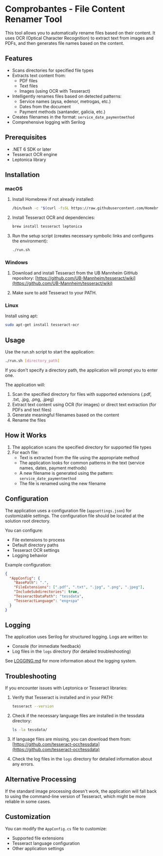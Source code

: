 # Comprobantes - File Content Renamer Tool

This tool allows you to automatically rename files based on their content. It uses OCR (Optical Character Recognition) to extract text from images and PDFs, and then generates file names based on the content.

## Features

- Scans directories for specified file types
- Extracts text content from:
  - PDF files
  - Text files
  - Images (using OCR with Tesseract)
- Intelligently renames files based on detected patterns:
  - Service names (aysa, edenor, metrogas, etc.)
  - Dates from the document
  - Payment methods (santander, galicia, etc.)
- Creates filenames in the format: `service_date_paymentmethod`
- Comprehensive logging with Serilog

## Prerequisites

- .NET 6 SDK or later
- Tesseract OCR engine
- Leptonica library

## Installation

### macOS

1. Install Homebrew if not already installed:

   ```bash
   /bin/bash -c "$(curl -fsSL https://raw.githubusercontent.com/Homebrew/install/HEAD/install.sh)"
   ```

2. Install Tesseract OCR and dependencies:

   ```bash
   brew install tesseract leptonica
   ```

3. Run the setup script (creates necessary symbolic links and configures the environment):

   ```bash
   ./run.sh
   ```

### Windows

1. Download and install Tesseract from the UB Mannheim GitHub repository:
   [https://github.com/UB-Mannheim/tesseract/wiki](https://github.com/UB-Mannheim/tesseract/wiki)

2. Make sure to add Tesseract to your PATH.

### Linux

Install using apt:

```bash
sudo apt-get install tesseract-ocr
```

## Usage

Use the run.sh script to start the application:

```bash
./run.sh [directory_path]
```

If you don't specify a directory path, the application will prompt you to enter one.

The application will:

1. Scan the specified directory for files with supported extensions (.pdf, .txt, .jpg, .png, .jpeg)
2. Extract text content using OCR (for images) or direct text extraction (for PDFs and text files)
3. Generate meaningful filenames based on the content
4. Rename the files

## How it Works

1. The application scans the specified directory for supported file types
2. For each file:
   - Text is extracted from the file using the appropriate method
   - The application looks for common patterns in the text (service names, dates, payment methods)
   - A new filename is generated using the pattern: `service_date_paymentmethod`
   - The file is renamed using the new filename

## Configuration

The application uses a configuration file (`appsettings.json`) for customizable settings. The configuration file should be located at the solution root directory.

You can configure:

- File extensions to process
- Default directory paths
- Tesseract OCR settings
- Logging behavior

Example configuration:

```json
{
  "AppConfig": {
    "BasePath": ".",
    "FileExtensions": [".pdf", ".txt", ".jpg", ".png", ".jpeg"],
    "IncludeSubdirectories": true,
    "TesseractDataPath": "tessdata",
    "TesseractLanguage": "eng+spa"
  }
}
```

## Logging

The application uses Serilog for structured logging. Logs are written to:

- Console (for immediate feedback)
- Log files in the `logs` directory (for detailed troubleshooting)

See [LOGGING.md](LOGGING.md) for more information about the logging system.

## Troubleshooting

If you encounter issues with Leptonica or Tesseract libraries:

1. Verify that Tesseract is installed and in your PATH:

   ```bash
   tesseract --version
   ```

2. Check if the necessary language files are installed in the tessdata directory:

   ```bash
   ls -la tessdata/
   ```

3. If language files are missing, you can download them from:
   [https://github.com/tesseract-ocr/tessdata](https://github.com/tesseract-ocr/tessdata)

4. Check the log files in the `logs` directory for detailed information about any errors.

## Alternative Processing

If the standard image processing doesn't work, the application will fall back to using the command-line version of Tesseract, which might be more reliable in some cases.

## Customization

You can modify the `AppConfig.cs` file to customize:

- Supported file extensions
- Tesseract language configuration
- Other application settings
